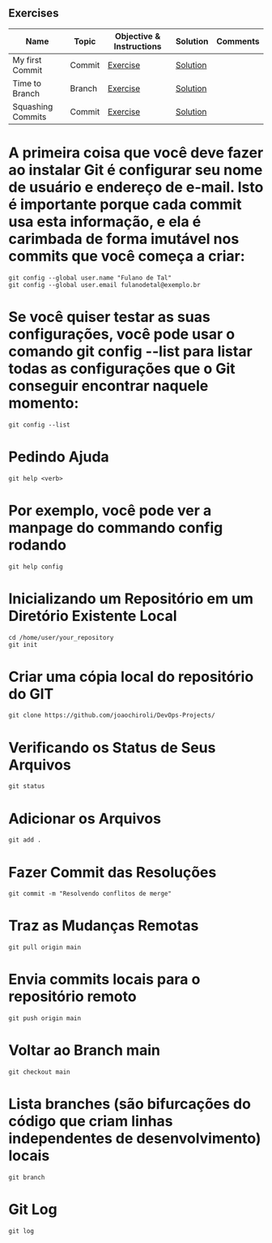 
## Exercises

| Name              | Topic  | Objective & Instructions         | Solution                                    | Comments |
| ----------------- | ------ | -------------------------------- | ------------------------------------------- | -------- |
| My first Commit   | Commit | [Exercise](commit_01.md)         | [Solution](solutions/commit_01_solution.md) |          |
| Time to Branch    | Branch | [Exercise](branch_01.md)         | [Solution](solutions/branch_01_solution.md) |          |
| Squashing Commits | Commit | [Exercise](squashing_commits.md) | [Solution](solutions/squashing_commits.md)  |          |


# A primeira coisa que você deve fazer ao instalar Git é configurar seu nome de usuário e endereço de e-mail. Isto é importante porque cada commit usa esta informação, e ela é carimbada de forma imutável nos commits que você começa a criar:
    git config --global user.name "Fulano de Tal"
    git config --global user.email fulanodetal@exemplo.br 

# Se você quiser testar as suas configurações, você pode usar o comando git config --list para listar todas as configurações que o Git conseguir encontrar naquele momento:
    git config --list

# Pedindo Ajuda
    git help <verb>

# Por exemplo, você pode ver a manpage do commando config rodando
    git help config


# Inicializando um Repositório em um Diretório Existente Local
    cd /home/user/your_repository
    git init

# Criar uma cópia local do repositório do GIT
    git clone https://github.com/joaochiroli/DevOps-Projects/

# Verificando os Status de Seus Arquivos
    git status

# Adicionar os Arquivos
    git add .

# Fazer Commit das Resoluções
    git commit -m "Resolvendo conflitos de merge"

# Traz as Mudanças Remotas
    git pull origin main

# Envia commits locais para o repositório remoto
    git push origin main
     
# Voltar ao Branch main
    git checkout main

# Lista branches (são bifurcações do código que criam linhas independentes de desenvolvimento) locais
    git branch
    
# Git Log
    git log
